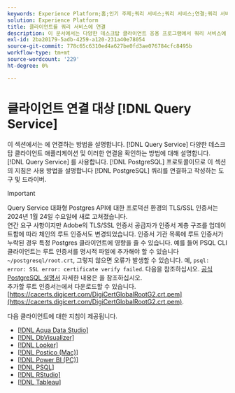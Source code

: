 ```yaml
---
keywords: Experience Platform;홈;인기 주제;쿼리 서비스;쿼리 서비스;연결;쿼리 서비스에 연결;aqua data studio;Aqua Data Studio;Looker;looker;Postico;Postico;Power BI;power bi;psql;studio;PSQL;RStudio;Tableau;tableau;
solution: Experience Platform
title: 클라이언트를 쿼리 서비스에 연결
description: 이 문서에서는 다양한 데스크탑 클라이언트 응용 프로그램에서 쿼리 서비스에 연결하는 방법과 해당 연결을 확인하는 방법을 설명합니다.
exl-id: 2ba20179-5adb-4259-a120-231a40e78054
source-git-commit: 778c65c6310ed4a627be0fd3ae076784cfc8495b
workflow-type: tm+mt
source-wordcount: '229'
ht-degree: 0%

---
```


# 클라이언트 연결 대상 [!DNL Query Service]

이 섹션에서는 에 연결하는 방법을 설명합니다. [!DNL Query Service] 다양한 데스크탑 클라이언트 애플리케이션 및 이러한 연결을 확인하는 방법에 대해 설명합니다. [!DNL Query Service] 를 사용합니다. [!DNL PostgreSQL] 프로토콜이므로 이 섹션의 지침은 사용 방법을 설명합니다 [!DNL PostgreSQL] 쿼리를 연결하고 작성하는 도구 및 드라이버.

>[!IMPORTANT]
>
>Query Service 대화형 Postgres API에 대한 프로덕션 환경의 TLS/SSL 인증서는 2024년 1월 24일 수요일에 새로 고쳐졌습니다.<br>연간 요구 사항이지만 Adobe의 TLS/SSL 인증서 공급자가 인증서 계층 구조를 업데이트함에 따라 체인의 루트 인증서도 변경되었습니다. 인증서 기관 목록에 루트 인증서가 누락된 경우 특정 Postgres 클라이언트에 영향을 줄 수 있습니다. 예를 들어 PSQL CLI 클라이언트는 루트 인증서를 명시적 파일에 추가해야 할 수 있습니다 `~/postgresql/root.crt`, 그렇지 않으면 오류가 발생할 수 있습니다. 예, `psql: error: SSL error: certificate verify failed`. 다음을 참조하십시오. [공식 PostgreSQL 설명서](https://www.postgresql.org/docs/current/libpq-ssl.html#LIBQ-SSL-CERTIFICATES) 자세한 내용은 을 참조하십시오.<br>추가할 루트 인증서는에서 다운로드할 수 있습니다. [https://cacerts.digicert.com/DigiCertGlobalRootG2.crt.pem](https://cacerts.digicert.com/DigiCertGlobalRootG2.crt.pem).

다음 클라이언트에 대한 지침이 제공됩니다.

- [[!DNL Aqua Data Studio]](./aqua-data-studio.md)
- [[!DNL DbVisualizer]](./dbvisulaizer.md)
- [[!DNL Looker]](./looker.md)
- [[!DNL Postico (Mac)]](./postico.md)
- [[!DNL Power BI (PC)]](./power-bi.md)
- [[!DNL PSQL]](./psql.md)
- [[!DNL RStudio]](./rstudio.md)
- [[!DNL Tableau]](./tableau.md)

